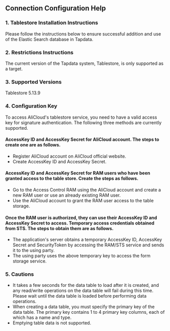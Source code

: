## **Connection Configuration Help**
### **1. Tablestore Installation Instructions**
Please follow the instructions below to ensure successful addition and use of the Elastic Search database in Tapdata.
### **2. Restrictions Instructions**
The current version of the Tapdata system, Tablestore, is only supported as a target.

### **3. Supported Versions**
Tablestore 5.13.9
### **4. Configuration Key**
To access AliCloud's tablestore service, you need to have a valid access key for signature authentication. The following three methods are currently supported.

#### AccessKey ID and AccessKey Secret for AliCloud account. The steps to create one are as follows.
* Register AliCloud account on AliCloud official website.
* Create AccessKey ID and AccessKey Secret.
#### AccessKey ID and AccessKey Secret for RAM users who have been granted access to the table store. Create the steps as follows.
* Go to the Access Control RAM using the AliCloud account and create a new RAM user or use an already existing RAM user.
* Use the AliCloud account to grant the RAM user access to the table storage.
#### Once the RAM user is authorized, they can use their AccessKey ID and AccessKey Secret to access. Temporary access credentials obtained from STS. The steps to obtain them are as follows.
* The application's server obtains a temporary AccessKey ID, AccessKey Secret and SecurityToken by accessing the RAM/STS service and sends it to the using party.
* The using party uses the above temporary key to access the form storage service.

### **5. Cautions**
* It takes a few seconds for the data table to load after it is created, and any read/write operations on the data table will fail during this time. Please wait until the data table is loaded before performing data operations.
* When creating a data table, you must specify the primary key of the data table. The primary key contains 1 to 4 primary key columns, each of which has a name and type.
* Emptying table data is not supported.